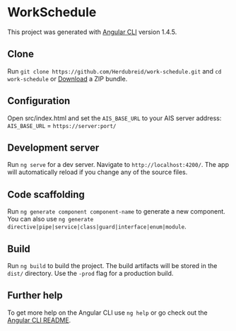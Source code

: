 # WorkSchedule

This project was generated with [Angular CLI](https://github.com/angular/angular-cli) version 1.4.5.

## Clone

Run `git clone https://github.com/Herdubreid/work-schedule.git` and `cd work-schedule` or [Download](https://github.com/Herdubreid/work-schedule/archive/master.zip) a ZIP bundle.

## Configuration

Open src/index.html and set the `AIS_BASE_URL` to your AIS server address:
`AIS_BASE_URL` = `https://server:port/`

## Development server

Run `ng serve` for a dev server. Navigate to `http://localhost:4200/`. The app will automatically reload if you change any of the source files.

## Code scaffolding

Run `ng generate component component-name` to generate a new component. You can also use `ng generate directive|pipe|service|class|guard|interface|enum|module`.

## Build

Run `ng build` to build the project. The build artifacts will be stored in the `dist/` directory. Use the `-prod` flag for a production build.

## Further help

To get more help on the Angular CLI use `ng help` or go check out the [Angular CLI README](https://github.com/angular/angular-cli/blob/master/README.md).
